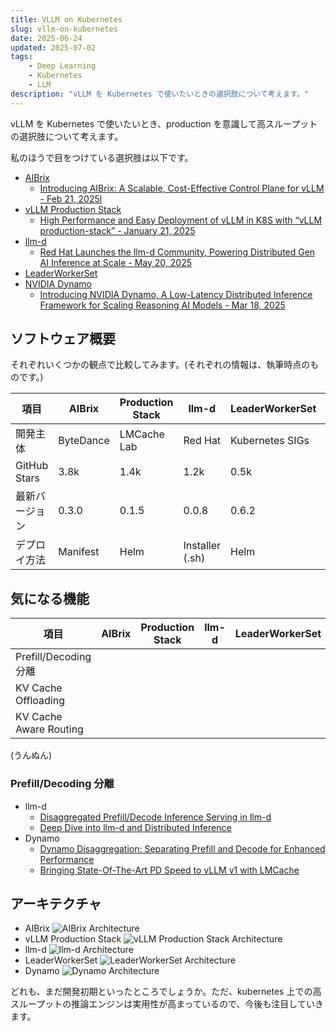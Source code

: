 ```yaml
---
title: VLLM on Kubernetes
slug: vllm-on-kubernetes
date: 2025-06-24
updated: 2025-07-02
tags:
    - Deep Learning
    - Kubernetes
    - LLM
description: "vLLM を Kubernetes で使いたいときの選択肢について考えます。"
---
```


vLLM を Kubernetes で使いたいとき、production を意識して高スループットの選択肢について考えます。

私のほうで目をつけている選択肢は以下です。

- [AIBrix](https://aibrix.readthedocs.io/latest/#)
    - [Introducing AIBrix: A Scalable, Cost-Effective Control Plane for vLLM - Feb 21, 2025l](https://blog.vllm.ai/2025/02/21/aibrix-release.html)
- [vLLM Production Stack](https://docs.vllm.ai/projects/production-stack/en/latest/)
    - [High Performance and Easy Deployment of vLLM in K8S with “vLLM production-stack” - January 21, 2025](https://blog.lmcache.ai/2025-01-21-stack-release/)
- [llm-d](https://llm-d.ai/)
    - [Red Hat Launches the llm-d Community, Powering Distributed Gen AI Inference at Scale - May 20, 2025](https://llm-d.ai/blog/llm-d-press-release)
- [LeaderWorkerSet](lws.sigs.k8s.io)
- [NVIDIA Dynamo](https://docs.nvidia.com/dynamo/latest/)
    - [Introducing NVIDIA Dynamo, A Low-Latency Distributed Inference Framework for Scaling Reasoning AI Models - Mar 18, 2025](https://developer.nvidia.com/blog/introducing-nvidia-dynamo-a-low-latency-distributed-inference-framework-for-scaling-reasoning-ai-models/)


## ソフトウェア概要

それぞれいくつかの観点で比較してみます。(それぞれの情報は、執筆時点のものです。)

| 項目           | AIBrix    | Production Stack | llm-d           | LeaderWorkerSet | Dynamo   |
| ---            | ---       | ---              | ---             | ---             | ---      |
| 開発主体       | ByteDance | LMCache Lab      | Red Hat         | Kubernetes SIGs | NVIDIA   |
| GitHub Stars   | 3.8k      | 1.4k             | 1.2k            | 0.5k            | 4.3k     |
| 最新バージョン | 0.3.0     | 0.1.5            | 0.0.8           | 0.6.2           | 0.3.0    |
| デプロイ方法   | Manifest  | Helm             | Installer (.sh) | Helm            | Operator |


## 気になる機能

| 項目                   | AIBrix | Production Stack | llm-d | LeaderWorkerSet | Dynamo |
| ---                    | ---    | ---              | ---   | ---             | ---    |
| Prefill/Decoding 分離  |        |                  |       |                 |        |
| KV Cache Offloading    |        |                  |       |                 |        |
| KV Cache Aware Routing |        |                  |       |                 |        |

(うんぬん)

### Prefill/Decoding 分離

- llm-d
    - [Disaggregated Prefill/Decode Inference Serving in llm-d](https://llm-d.ai/docs/architecture/Components/disagg_prefill-decode)
    - [Deep Dive into llm-d and Distributed Inference](https://www.solo.io/blog/deep-dive-into-llm-d-and-distributed-inference)
- Dynamo
    - [Dynamo Disaggregation: Separating Prefill and Decode for Enhanced Performance](https://docs.nvidia.com/dynamo/latest/architecture/disagg_serving.html)
    - [Bringing State-Of-The-Art PD Speed to vLLM v1 with LMCache](https://blog.lmcache.ai/2025-04-29-pdbench/)


## アーキテクチャ

- AIBrix
  ![AIBrix Architecture](/blog/aibrix-architecture-v1.jpeg)
- vLLM Production Stack
  ![vLLM Production Stack Architecture](/blog/stack-overview-2.png)
- llm-d
  ![llm-d Architecture](/blog/llm-d-arch-simplified-d41875ab8b1fcf94a1a42df44940ceae.svg)
- LeaderWorkerSet
  ![LeaderWorkerSet Architecture](/blog/LeaderWorkerSet.png)
- Dynamo
  ![Dynamo Architecture](/blog/inference-nvidia-dynamo-architecture-diagram-r2-2048x1152.png)


どれも、まだ開発初期といったところでしょうか。ただ、kubernetes 上での高スループットの推論エンジンは実用性が高まっているので、今後も注目していきます。

